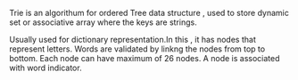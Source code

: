 Trie is an algorithum for ordered Tree data structure , used to store dynamic set or
associative array where the keys are strings.

Usually used for dictionary representation.In this , it has nodes that represent letters.
Words are validated by linkng the nodes from top to bottom.
Each node can have maximum of 26 nodes.
A node is associated with word indicator.
